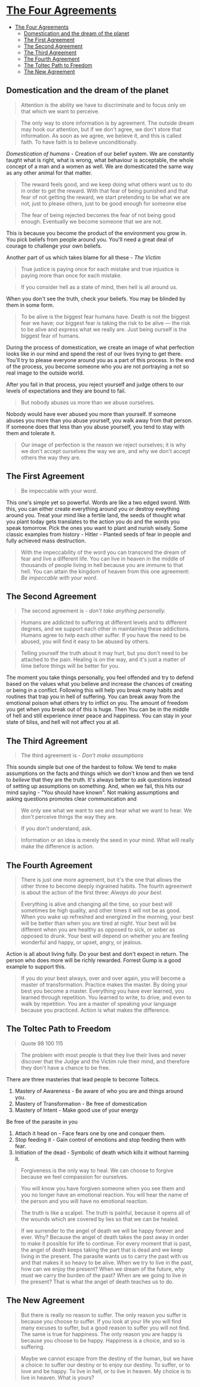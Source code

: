 
# [The Four Agreements](https://www.goodreads.com/book/show/6596.The_Four_Agreements)

-  [The Four Agreements](#the-four-agreements)
	- [Domestication and the dream of the planet ](#domestication-and-the-dream-of-the-planet)
	- [The First Agreement](#the-first-agreement)
	- [The Second Agreement](#the-second-agreement)
	- [The Third Agreement](#the-third-agreement)
	- [The Fourth Agreement](#the-fourth-agreement)
	- [The Toltec Path to Freedom](#the-toltec-path-to-freedom)
	- [The New Agreement](#the-new-agreement)

## Domestication and the dream of the planet 

> Attention is the ability we have to discriminate and to focus only on  
that which we want to perceive.

> The only way to store information is by  agreement. The outside dream may hook our attention, but if we  don't agree, we don't store that information. As soon as we agree, we believe it, and this is called faith. To have faith is to believe unconditionally.

*Domestication of humans* - Creation of our belief system. We are constantly taught what is right, what is wrong, what behaviour is acceptable, the whole concept of a man and a women as well. We are domesticated the same way as any other animal for that matter. 

> The reward feels good, and we keep doing what others want us to do in order to get the reward. With that fear of being punished and that fear of not getting the reward, we start pretending to be what we are not, just to please others, just to be good enough for someone else

> The fear of being rejected becomes the fear of not being  good enough. Eventually we become someone that we are not.

This is because you become the product of the environment you grow in. You pick beliefs from people around you. You'll need a great deal of courage to challenge your own beliefs.

Another part of us which takes blame for all these - *The Victim*

> True justice is paying once for each mistake and true injustice is paying more than once for each mistake. 

> If you consider hell as a state of mind, then hell is all around us.

When you don't see the truth, check your beliefs. You may be blinded by them in some form. 

> To be alive is the biggest fear humans have. Death is not the biggest fear we have; our biggest fear is taking the risk to be alive — the risk to be alive and express what we really are. Just being ourself is the biggest fear of humans.

During the process of domestication, we create an image of what perfection looks like in our mind and spend the rest of our lives trying to get there. You'll try to please everyone around you as a part of this process. In the end of the process, you become someone who you are not portraying a not so real image to the outside world. 

After you fail in that process, you reject yourself and judge others to our levels of expectations and they are bound to fail. 

> But nobody abuses us more than we abuse ourselves. 

Nobody would have ever abused you more than yourself. If someone abuses you more than you abuse yourself, you walk away from that person. If someone does that less than you abuse yourself, you tend to stay with them and tolerate it. 

> Our image of perfection is the reason we reject ourselves; it is why we don't accept ourselves the way we are, and why we don't accept others the way they are.


## The First Agreement

> Be impeccable with your word.  

This one's simple yet so powerful. Words are like a two edged sword. With this, you can either create everything around you or destroy eveything around you. Treat your mind like a fertile land, the seeds of thought what you plant today gets translates to the action you do and the words you speak tomorrow. Pick the ones you want to plant and nurish wisely. Some classic examples from history - Hitler - Planted seeds of fear in people and fully achieved mass destruction.  

> With the impeccability of the word you can transcend the dream of fear and live a different life. You can live in heaven in the middle of thousands of people living in hell because you are immune to that hell. You can attain the kingdom of heaven from this one agreement:  *Be impeccable with your word*.

## The Second Agreement
> The second agreement is - *don't take anything personally.* 

> Humans are addicted to suffering at different levels and to different degrees, and we support each other in maintaining these addictions. Humans agree to help each other suffer. If you have the need to be abused, you will find it easy to be abused by others.

> Telling yourself the truth about it may hurt, but you don't need to be attached to the pain. Healing is on the way, and it's just a matter of time before things will be better for you.

The moment you take things personally, you feel offended and try to defend based on the values what you believe and increase the chances of creating or being in a conflict. Following this will help you break many habits and routines that trap you in hell of suffering. You can break away from the emotional poison what others try to inflict on you. The amount of freedom you get when you break out of this is huge. Then You can be in the middle of hell and still experience inner peace and happiness. You can stay in your state of bliss, and hell will not affect you at all.

## The Third Agreement
> The third agreement is - *Don't make assumptions*

This sounds simple but one of the hardest to follow. We tend to make assumptions on the facts and things which we don't know and then we tend to *believe* that they are the truth. It's always better to ask questions instead of setting up assumptions on something. And, when we fail, this hits our mind saying  - "You should have known". Not making assumptions and asking questions promotes clear communication and 

> We only see what we want to see and hear what we want to hear. We don't perceive things the way they are. 

> If you don't understand, ask. 

> Information or an idea is merely the seed in your mind. What will really make the difference is action.

## The Fourth Agreement
>There is just one more agreement, but it's the one that allows the other three to become deeply ingrained habits. The fourth agreement is about the action of the first three: *Always do your best.*

> Everything is alive and changing all the time, so your best will sometimes be high quality, and other times it will not be as good. When you wake up refreshed and energized in the morning, your best will be better than when you are tired at night. Your best will be different when you are healthy as opposed to sick, or sober as opposed to drunk. Your best will depend on whether you are feeling wonderful and happy, or upset, angry, or jealous.

Action is all about living fully. Do your best and don't expect in return. The person who does more will be richly rewarded. Forrest Gump is a good example to support this.

> If you do your best always, over and over again, you will become a master of transformation. Practice makes the master. By doing your best you become a master. Everything you have ever learned, you learned through repetition. You learned to write, to drive, and even to walk by repetition. You are a master of speaking your language because you practiced. Action is what makes the difference.

## The Toltec Path to Freedom
> Quote 
> 98
> 100
> 115

> The problem with most people is that they live their lives and never discover that the Judge and the Victim rule their mind, and therefore they don't have a chance to be free.

There are three masteries that lead people to become Toltecs. 
1. Mastery of Awareness - Be aware of who you are and things around you. 
2. Mastery of Transformation - Be free of domestication
3. Mastery of Intent - Make good use of your energy  

Be free of the parasite in you

 1. Attach it head on - Face fears one by one and conquer them. 
 2. Stop feeding it - Gain control of emotions and stop feeding them with fear. 
 3. Initiation of the dead - Symbolic of death which kills it without harming it. 

> Forgiveness is the only way to heal. We can choose to forgive  
because we feel compassion for ourselves.

> You will know you have forgiven someone when you see them and you no longer have an emotional reaction. You will hear the name of the person and you will have no emotional reaction.

> The truth is like a scalpel. The truth is painful, because it opens all of the wounds which are covered by lies so that we can be healed.

> If we surrender to the angel of death we will be happy forever and ever. Why? Because the angel of death takes the past away in order to make it possible for life to continue. For every moment that is past, the angel of death keeps taking the part that is dead and we keep living in the present. The parasite wants us to carry the past with us and that makes it so heavy to be alive. When we try to live in the past, how can we enjoy the present? When we dream of the future, why must we carry the burden of the past? When are we going to live in the present? That is what the angel of death teaches us to do.

## The New Agreement 
> But there is really no reason to suffer. The only reason you suffer is because you choose to suffer. If you look at your life you will find many excuses to suffer, but a good reason to suffer you will not find. The same is true for happiness. The only reason you are happy is because you choose to be happy. Happiness is a choice, and so is suffering.  

> Maybe we cannot escape from the destiny of the human, but we have a choice: to suffer our destiny or to enjoy our destiny. To suffer, or to love and be happy. To live in hell, or to live in heaven. My choice is to live in heaven. What is yours?